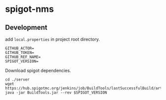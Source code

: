# spigot-nms

## Development

add `local.properties` in project root directory.

```properties
GITHUB_ACTOR=
GITHUB_TOKEN=
GITHUB_REF_NAME=
SPIGOT_VERSION=
```

Download spigot dependencies.

```shell
cd ./server
wget https://hub.spigotmc.org/jenkins/job/BuildTools/lastSuccessfulBuild/artifact/target/BuildTools.jar
java -jar BuildTools.jar --rev $SPIGOT_VERSION
```